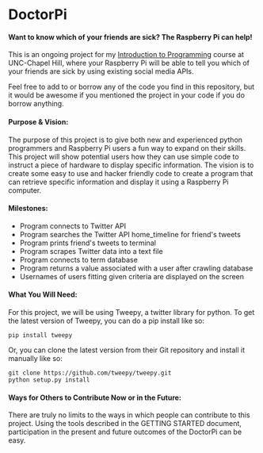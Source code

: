 DoctorPi
========

#### Want to know which of your friends are sick? The Raspberry Pi can help!

This is an ongoing project for my [Introduction to Programming](http://silshack.github.io/fall2013/announcement/2013/08/07/welcome-to-560.html) course at UNC-Chapel Hill, where your Raspberry Pi will be able to tell you which of your friends are sick by using existing social media APIs. 

Feel free to add to or borrow any of the code you find in this repository, but it would be awesome if you mentioned the project in your code if you do borrow anything.


#### Purpose & Vision:

The purpose of this project is to give both new and experienced python programmers and Raspberry Pi users a fun way to expand on their skills. This project will show potential users how they can use simple code to instruct a piece of hardware to display specific information. The vision is to create some easy to use and hacker friendly code to create a program that can retrieve specific information and display it using a Raspberry Pi computer.

#### Milestones:

* Program connects to Twitter API
* Program searches the Twitter API home_timeline for friend's tweets
* Program prints friend's tweets to terminal
* Program scrapes Twitter data into a text file
* Program connects to term database
* Program returns a value associated with a user after crawling database
* Usernames of users fitting given criteria are displayed on the screen

#### What You Will Need:

For this project, we will be using Tweepy, a twitter library for python. To get the latest version of Tweepy, you can do a pip install like so:

    pip install tweepy

Or, you can clone the latest version from their Git repository and install it manually like so:

    git clone https://github.com/tweepy/tweepy.git
    python setup.py install

#### Ways for Others to Contribute Now or in the Future:

There are truly no limits to the ways in which people can contribute to this project. Using the tools described in the GETTING STARTED document, participation in the present and future outcomes of the DoctorPi can be easy.

